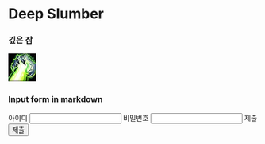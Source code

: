 # Deep Slumber

### 깊은 잠 
![깊은잠](./res/깊은잠.png)

### Input form in markdown

아이디 <input type="text"  name="name"  />
비밀번호 <input type="password"  name="password" />
제출 <input type="submit" value="제출"/>
